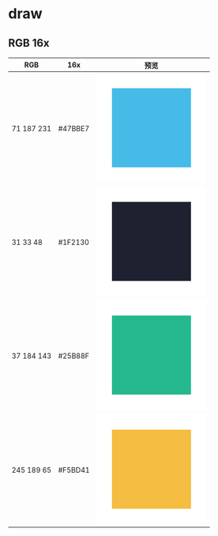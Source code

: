 # draw

## RGB 16x

| RGB        | 16x     | 预览                       |
| ---------- | ------- | -------------------------- |
| 71 187 231 | #47BBE7 | ![47BBE7](draw-47BBE7.png) |
| 31 33 48   | #1F2130 | ![1F2130](draw-1F2130.png) |
| 37 184 143 | #25B88F | ![25B88F](draw-25B88F.png) |
| 245 189 65 | #F5BD41 | ![F5BD41](draw-F5BD41.png) |
